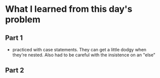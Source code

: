 # What I learned from this day's problem

## Part 1
- practiced with case statements. They can get a little dodgy when they're nested. Also had to be careful with the insistence on an "else"
## Part 2
